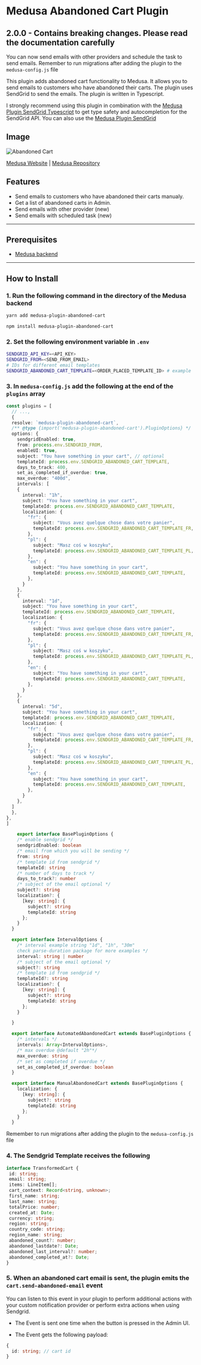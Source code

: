 # Medusa Abandoned Cart Plugin

## 2.0.0 - Contains breaking changes. Please read the documentation carefully

You can now send emails with other providers and schedule the task to send emails.
Remember to run migrations after adding the plugin to the `medusa-config.js` file

This plugin adds abandoned cart functionality to Medusa. It allows you to send emails to customers who have abandoned their carts. The plugin uses SendGrid to send the emails. The plugin is written in Typescript.

I strongly recommend using this plugin in combination with the [Medusa Plugin SendGrid Typescript](https://github.com/luluhoc/medusa-plugin-sendgrid-typescript) to get type safety and autocompletion for the SendGrid API. You can also use the [Medusa Plugin SendGrid](https://medusajs.com)

## Image

![Abandoned Cart](https://github.com/luluhoc/medusa-plugin-abandoned-cart/blob/main/static/abandoned.jpg?raw=true)

[Medusa Website](https://medusajs.com) | [Medusa Repository](https://github.com/medusajs/medusa)

## Features

- Send emails to customers who have abandoned their carts manualy.
- Get a list of abandoned carts in Admin.
- Send emails with other provider (new)
- Send emails with scheduled task (new)

---

## Prerequisites

- [Medusa backend](https://docs.medusajs.com/development/backend/install)

---

## How to Install

### 1\. Run the following command in the directory of the Medusa backend

  ```bash
  yarn add medusa-plugin-abandoned-cart
  ```

  ```bash
  npm install medusa-plugin-abandoned-cart
  ```

### 2\. Set the following environment variable in `.env`

  ```bash
  SENDGRID_API_KEY=<API_KEY>
  SENDGRID_FROM=<SEND_FROM_EMAIL>
  # IDs for different email templates
  SENDGRID_ABANDONED_CART_TEMPLATE=<ORDER_PLACED_TEMPLATE_ID> # example
  ```

### 3\. In `medusa-config.js` add the following at the end of the `plugins` array

  ```ts
  const plugins = [
    // ...,
    {
    resolve: `medusa-plugin-abandoned-cart`,
    /** @type {import('medusa-plugin-abandoned-cart').PluginOptions} */
    options: {
      sendgridEnabled: true,
      from: process.env.SENDGRID_FROM,
      enableUI: true,
      subject: "You have something in your cart", // optional
      templateId: process.env.SENDGRID_ABANDONED_CART_TEMPLATE,
      days_to_track: 400,
      set_as_completed_if_overdue: true,
      max_overdue: "400d",
      intervals: [
      {
        interval: "1h",
        subject: "You have something in your cart",
        templateId: process.env.SENDGRID_ABANDONED_CART_TEMPLATE,
        localization: {
          "fr": {
            subject: "Vous avez quelque chose dans votre panier",
            templateId: process.env.SENDGRID_ABANDONED_CART_TEMPLATE_FR,
          },
          "pl": {
            subject: "Masz coś w koszyku",
            templateId: process.env.SENDGRID_ABANDONED_CART_TEMPLATE_PL,
          },
          "en": {
            subject: "You have something in your cart",
            templateId: process.env.SENDGRID_ABANDONED_CART_TEMPLATE,
          },
        }
      },
      {
        interval: "1d",
        subject: "You have something in your cart",
        templateId: process.env.SENDGRID_ABANDONED_CART_TEMPLATE,
        localization: {
          "fr": {
            subject: "Vous avez quelque chose dans votre panier",
            templateId: process.env.SENDGRID_ABANDONED_CART_TEMPLATE_FR,
          },
          "pl": {
            subject: "Masz coś w koszyku",
            templateId: process.env.SENDGRID_ABANDONED_CART_TEMPLATE_PL,
          },
          "en": {
            subject: "You have something in your cart",
            templateId: process.env.SENDGRID_ABANDONED_CART_TEMPLATE,
          },
        }
      },
      {
        interval: "5d",
        subject: "You have something in your cart",
        templateId: process.env.SENDGRID_ABANDONED_CART_TEMPLATE,
        localization: {
          "fr": {
            subject: "Vous avez quelque chose dans votre panier",
            templateId: process.env.SENDGRID_ABANDONED_CART_TEMPLATE_FR,
          },
          "pl": {
            subject: "Masz coś w koszyku",
            templateId: process.env.SENDGRID_ABANDONED_CART_TEMPLATE_PL,
          },
          "en": {
            subject: "You have something in your cart",
            templateId: process.env.SENDGRID_ABANDONED_CART_TEMPLATE,
          },
        }
      },
    ]
    },
  },
  ]
  ```

  ```ts
      export interface BasePluginOptions {
      /* enable sendgrid */
      sendgridEnabled: boolean
      /* email from which you will be sending */
      from: string
      /* template id from sendgrid */
      templateId: string
      /* number of days to track */
      days_to_track?: number
      /* subject of the email optional */
      subject?: string
      localization?: {
        [key: string]: {
          subject?: string
          templateId: string
        };
      }
    }

    export interface IntervalOptions {
      /* interval example string "1d", "1h", "30m" 
      check parse-duration package for more examples */
      interval: string | number
      /* subject of the email optional */
      subject?: string
      /* template id from sendgrid */
      templateId?: string
      localization?: {
        [key: string]: {
          subject?: string
          templateId: string
        };
      }

    }

    export interface AutomatedAbandonedCart extends BasePluginOptions {
      /* intervals */
      intervals: Array<IntervalOptions>,
      /* max overdue @default "2h"*/
      max_overdue: string
      /* set as completed if overdue */
      set_as_completed_if_overdue: boolean
    }

    export interface ManualAbandonedCart extends BasePluginOptions {
      localization: {
        [key: string]: {
          subject?: string
          templateId: string
        };
      }
    }
  ```

  Remember to run migrations after adding the plugin to the `medusa-config.js` file

### 4\. The Sendgrid Template receives the following

 ```ts
interface TransformedCart {
  id: string;
  email: string;
  items: LineItem[];
  cart_context: Record<string, unknown>;
  first_name: string;
  last_name: string;
  totalPrice: number;
  created_at: Date;
  currency: string;
  region: string;
  country_code: string;
  region_name: string;
  abandoned_count?: number;
  abandoned_lastdate?: Date;
  abandoned_last_interval?: number;
  abandoned_completed_at?: Date;
}
 ```

### 5\. When an abandoned cart email is sent, the plugin emits the `cart.send-abandoned-email` event

You can listen to this event in your plugin to perform additional actions with your custom notification provider or perform extra actions when using Sendgrid.

- The Event is sent one time when the button is pressed in the Admin UI.

- The Event gets the following payload:

```ts
{
  id: string; // cart id
}

```
